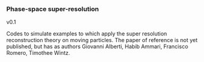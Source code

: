 ### Phase-space super-resolution
v0.1

Codes to simulate examples to which apply the super resolution reconstruction 
theory on moving particles. The paper of reference is not yet published, but has
as authors Giovanni Alberti, Habib Ammari, Francisco Romero, Timothee Wintz.